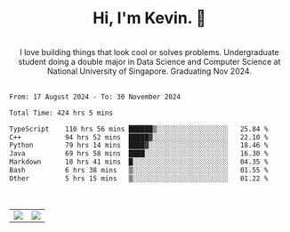 <!--
**kevin-pek/kevin-pek** is a ✨ _special_ ✨ repository because its `README.md` (this file) appears on your GitHub profile.

Here are some ideas to get you started:

- 🔭 I’m currently working on ...
- 🌱 I’m currently learning ...
- 👯 I’m looking to collaborate on ...
- 🤔 I’m looking for help with ...
- 💬 Ask me about ...
- 📫 How to reach me: ...
- 😄 Pronouns: ...
- ⚡ Fun fact: ...
-->
<div align="center">
  <h1>Hi, I'm Kevin. 👋</h1>
  <br />
  I love building things that look cool or solves problems. Undergraduate student doing a double major in Data Science and Computer Science at National University of Singapore. Graduating Nov 2024.
</div>
<br />
<!--START_SECTION:waka-->

```txt
From: 17 August 2024 - To: 30 November 2024

Total Time: 424 hrs 5 mins

TypeScript    110 hrs 56 mins ██████▒░░░░░░░░░░░░░░░░░░   25.84 %
C++           94 hrs 52 mins  █████▓░░░░░░░░░░░░░░░░░░░   22.10 %
Python        79 hrs 14 mins  ████▓░░░░░░░░░░░░░░░░░░░░   18.46 %
Java          69 hrs 58 mins  ████░░░░░░░░░░░░░░░░░░░░░   16.30 %
Markdown      18 hrs 41 mins  █░░░░░░░░░░░░░░░░░░░░░░░░   04.35 %
Bash          6 hrs 38 mins   ▒░░░░░░░░░░░░░░░░░░░░░░░░   01.55 %
Other         5 hrs 15 mins   ▒░░░░░░░░░░░░░░░░░░░░░░░░   01.22 %
```

<!--END_SECTION:waka-->
<br />
<table width="100%">
  <tr>
    <td align="left" width="50%">
      <img src="https://github-readme-stats-kevin-pek.vercel.app/api?username=kevin-pek&include_all_commits=true&count_private=true&theme=rose_pine" />
    </td>
    <td align="right" width="50%">
      <img src="https://github-readme-stats-kevin-pek.vercel.app/api/top-langs?username=kevin-pek&langs_count=10&hide_progress=true&theme=rose_pine" />
    </td>
  </tr>
</table>
